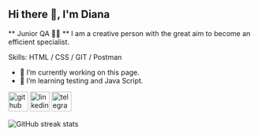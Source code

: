 ## Hi there 👋, I'm Diana
** Junior QA 👩‍💻 **
I am a creative person with the great aim to become an efficient specialist.

Skills:  HTML / CSS / GIT / Postman 

- 🔭 I’m currently working on this page. 
- 🌱 I’m learning testing and Java Script.


[<img src='https://cdn.jsdelivr.net/npm/simple-icons@3.0.1/icons/github.svg' alt='github' height='40'>](https://github.com/dziyanachashuika)  [<img src='https://cdn.jsdelivr.net/npm/simple-icons@3.0.1/icons/linkedin.svg' alt='linkedin' height='40'>](https://www.linkedin.com/in/https://www.linkedin.com/in/diana-cheshuyko-aa12b7311//)  [<img src='https://cdn.jsdelivr.net/npm/simple-icons@3.0.1/icons/telegram.svg' alt='telegram' height='40'>](https://t.me/devanky)  

![GitHub streak stats](https://streak-stats.demolab.com/?user=dziyanachashuika)  


